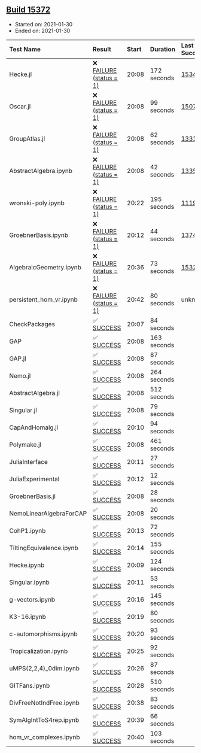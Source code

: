 ## [Build 15372](https://oscarci.mathematik.uni-kl.de/job/oscar/15372/)

* Started on: 2021-01-30
* Ended on: 2021-01-30

| Test Name    | Result | Start | Duration | Last Success | First Failure |
|:-------------|:-------|:------|:---------|:-------------|:--------------|
| Hecke.jl | ❌ [FAILURE (status = 1)](https://oscarci.mathematik.uni-kl.de/job/oscar/15372/artifact/logs/build-15372/Hecke.jl.log) | 20:08 | 172 seconds | [15344](https://oscarci.mathematik.uni-kl.de/job/oscar/15344/) | [15348](https://oscarci.mathematik.uni-kl.de/job/oscar/15348/) |
| Oscar.jl | ❌ [FAILURE (status = 1)](https://oscarci.mathematik.uni-kl.de/job/oscar/15372/artifact/logs/build-15372/Oscar.jl.log) | 20:08 | 99 seconds | [15079](https://oscarci.mathematik.uni-kl.de/job/oscar/15079/) | [15080](https://oscarci.mathematik.uni-kl.de/job/oscar/15080/) |
| GroupAtlas.jl | ❌ [FAILURE (status = 1)](https://oscarci.mathematik.uni-kl.de/job/oscar/15372/artifact/logs/build-15372/GroupAtlas.jl.log) | 20:08 | 62 seconds | [13311](https://oscarci.mathematik.uni-kl.de/job/oscar/13311/) | [13312](https://oscarci.mathematik.uni-kl.de/job/oscar/13312/) |
| AbstractAlgebra.ipynb | ❌ [FAILURE (status = 1)](https://oscarci.mathematik.uni-kl.de/job/oscar/15372/artifact/logs/build-15372/AbstractAlgebra.ipynb.log) | 20:08 | 42 seconds | [13355](https://oscarci.mathematik.uni-kl.de/job/oscar/13355/) | [13356](https://oscarci.mathematik.uni-kl.de/job/oscar/13356/) |
| wronski-poly.ipynb | ❌ [FAILURE (status = 1)](https://oscarci.mathematik.uni-kl.de/job/oscar/15372/artifact/logs/build-15372/wronski-poly.ipynb.log) | 20:22 | 195 seconds | [11192](https://oscarci.mathematik.uni-kl.de/job/oscar/11192/) | [11193](https://oscarci.mathematik.uni-kl.de/job/oscar/11193/) |
| GroebnerBasis.ipynb | ❌ [FAILURE (status = 1)](https://oscarci.mathematik.uni-kl.de/job/oscar/15372/artifact/logs/build-15372/GroebnerBasis.ipynb.log) | 20:12 | 44 seconds | [13748](https://oscarci.mathematik.uni-kl.de/job/oscar/13748/) | [13749](https://oscarci.mathematik.uni-kl.de/job/oscar/13749/) |
| AlgebraicGeometry.ipynb | ❌ [FAILURE (status = 1)](https://oscarci.mathematik.uni-kl.de/job/oscar/15372/artifact/logs/build-15372/AlgebraicGeometry.ipynb.log) | 20:36 | 73 seconds | [15322](https://oscarci.mathematik.uni-kl.de/job/oscar/15322/) | [15323](https://oscarci.mathematik.uni-kl.de/job/oscar/15323/) |
| persistent_hom_vr.ipynb | ❌ [FAILURE (status = 1)](https://oscarci.mathematik.uni-kl.de/job/oscar/15372/artifact/logs/build-15372/persistent_hom_vr.ipynb.log) | 20:42 | 80 seconds | unknown | unknown |
| CheckPackages | ✅ [SUCCESS](https://oscarci.mathematik.uni-kl.de/job/oscar/15372/artifact/logs/build-15372/CheckPackages.log) | 20:07 | 84 seconds |  |  |
| GAP | ✅ [SUCCESS](https://oscarci.mathematik.uni-kl.de/job/oscar/15372/artifact/logs/build-15372/GAP.log) | 20:08 | 163 seconds |  |  |
| GAP.jl | ✅ [SUCCESS](https://oscarci.mathematik.uni-kl.de/job/oscar/15372/artifact/logs/build-15372/GAP.jl.log) | 20:08 | 87 seconds |  |  |
| Nemo.jl | ✅ [SUCCESS](https://oscarci.mathematik.uni-kl.de/job/oscar/15372/artifact/logs/build-15372/Nemo.jl.log) | 20:08 | 264 seconds |  |  |
| AbstractAlgebra.jl | ✅ [SUCCESS](https://oscarci.mathematik.uni-kl.de/job/oscar/15372/artifact/logs/build-15372/AbstractAlgebra.jl.log) | 20:08 | 512 seconds |  |  |
| Singular.jl | ✅ [SUCCESS](https://oscarci.mathematik.uni-kl.de/job/oscar/15372/artifact/logs/build-15372/Singular.jl.log) | 20:08 | 79 seconds |  |  |
| CapAndHomalg.jl | ✅ [SUCCESS](https://oscarci.mathematik.uni-kl.de/job/oscar/15372/artifact/logs/build-15372/CapAndHomalg.jl.log) | 20:10 | 94 seconds |  |  |
| Polymake.jl | ✅ [SUCCESS](https://oscarci.mathematik.uni-kl.de/job/oscar/15372/artifact/logs/build-15372/Polymake.jl.log) | 20:08 | 461 seconds |  |  |
| JuliaInterface | ✅ [SUCCESS](https://oscarci.mathematik.uni-kl.de/job/oscar/15372/artifact/logs/build-15372/JuliaInterface.log) | 20:11 | 27 seconds |  |  |
| JuliaExperimental | ✅ [SUCCESS](https://oscarci.mathematik.uni-kl.de/job/oscar/15372/artifact/logs/build-15372/JuliaExperimental.log) | 20:12 | 12 seconds |  |  |
| GroebnerBasis.jl | ✅ [SUCCESS](https://oscarci.mathematik.uni-kl.de/job/oscar/15372/artifact/logs/build-15372/GroebnerBasis.jl.log) | 20:08 | 28 seconds |  |  |
| NemoLinearAlgebraForCAP | ✅ [SUCCESS](https://oscarci.mathematik.uni-kl.de/job/oscar/15372/artifact/logs/build-15372/NemoLinearAlgebraForCAP.log) | 20:08 | 20 seconds |  |  |
| CohP1.ipynb | ✅ [SUCCESS](https://oscarci.mathematik.uni-kl.de/job/oscar/15372/artifact/logs/build-15372/CohP1.ipynb.log) | 20:13 | 72 seconds |  |  |
| TiltingEquivalence.ipynb | ✅ [SUCCESS](https://oscarci.mathematik.uni-kl.de/job/oscar/15372/artifact/logs/build-15372/TiltingEquivalence.ipynb.log) | 20:14 | 155 seconds |  |  |
| Hecke.ipynb | ✅ [SUCCESS](https://oscarci.mathematik.uni-kl.de/job/oscar/15372/artifact/logs/build-15372/Hecke.ipynb.log) | 20:09 | 124 seconds |  |  |
| Singular.ipynb | ✅ [SUCCESS](https://oscarci.mathematik.uni-kl.de/job/oscar/15372/artifact/logs/build-15372/Singular.ipynb.log) | 20:11 | 53 seconds |  |  |
| g-vectors.ipynb | ✅ [SUCCESS](https://oscarci.mathematik.uni-kl.de/job/oscar/15372/artifact/logs/build-15372/g-vectors.ipynb.log) | 20:16 | 145 seconds |  |  |
| K3-16.ipynb | ✅ [SUCCESS](https://oscarci.mathematik.uni-kl.de/job/oscar/15372/artifact/logs/build-15372/K3-16.ipynb.log) | 20:19 | 80 seconds |  |  |
| c-automorphisms.ipynb | ✅ [SUCCESS](https://oscarci.mathematik.uni-kl.de/job/oscar/15372/artifact/logs/build-15372/c-automorphisms.ipynb.log) | 20:20 | 93 seconds |  |  |
| Tropicalization.ipynb | ✅ [SUCCESS](https://oscarci.mathematik.uni-kl.de/job/oscar/15372/artifact/logs/build-15372/Tropicalization.ipynb.log) | 20:25 | 92 seconds |  |  |
| uMPS(2,2,4)_0dim.ipynb | ✅ [SUCCESS](https://oscarci.mathematik.uni-kl.de/job/oscar/15372/artifact/logs/build-15372/uMPS-2-2-4-_0dim.ipynb.log) | 20:26 | 87 seconds |  |  |
| GITFans.ipynb | ✅ [SUCCESS](https://oscarci.mathematik.uni-kl.de/job/oscar/15372/artifact/logs/build-15372/GITFans.ipynb.log) | 20:28 | 510 seconds |  |  |
| DivFreeNotIndFree.ipynb | ✅ [SUCCESS](https://oscarci.mathematik.uni-kl.de/job/oscar/15372/artifact/logs/build-15372/DivFreeNotIndFree.ipynb.log) | 20:38 | 83 seconds |  |  |
| SymAlgIntToS4rep.ipynb | ✅ [SUCCESS](https://oscarci.mathematik.uni-kl.de/job/oscar/15372/artifact/logs/build-15372/SymAlgIntToS4rep.ipynb.log) | 20:39 | 66 seconds |  |  |
| hom_vr_complexes.ipynb | ✅ [SUCCESS](https://oscarci.mathematik.uni-kl.de/job/oscar/15372/artifact/logs/build-15372/hom_vr_complexes.ipynb.log) | 20:40 | 103 seconds |  |  |
